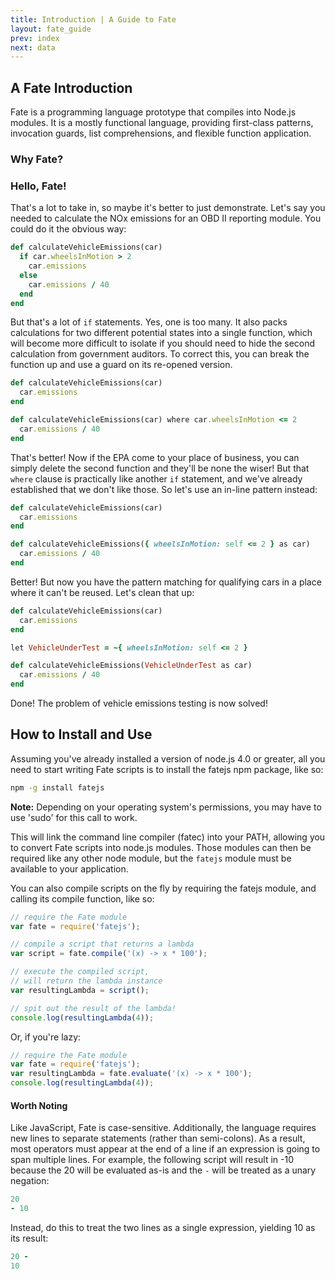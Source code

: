 ```yaml
---
title: Introduction | A Guide to Fate
layout: fate_guide
prev: index
next: data
---
```

## A Fate Introduction
Fate is a programming language prototype that compiles into Node.js modules.  It is a mostly functional language, providing first-class patterns, invocation guards, list comprehensions, and flexible function application.

### Why Fate?

### Hello, Fate!
That's a lot to take in, so maybe it's better to just demonstrate.  Let's say you needed to calculate the NOx emissions for an OBD II reporting module.  You could do it the obvious way:

```ruby
def calculateVehicleEmissions(car)
  if car.wheelsInMotion > 2
    car.emissions
  else
    car.emissions / 40
  end
end
```

But that's a lot of `if` statements.  Yes, one is too many.  It also packs calculations for two different potential states into a single function, which will become more difficult to isolate if you should need to hide the second calculation from government auditors.  To correct this, you can break the function up and use a guard on its re-opened version.

```ruby
def calculateVehicleEmissions(car)
  car.emissions
end

def calculateVehicleEmissions(car) where car.wheelsInMotion <= 2
  car.emissions / 40
end
```

That's better!  Now if the EPA come to your place of business, you can simply delete the second function and they'll be none the wiser!  But that `where` clause is practically like another `if` statement, and we've already established that we don't like those.  So let's use an in-line pattern instead:

```ruby
def calculateVehicleEmissions(car)
  car.emissions
end

def calculateVehicleEmissions({ wheelsInMotion: self <= 2 } as car)
  car.emissions / 40
end
```

Better!  But now you have the pattern matching for qualifying cars in a place where it can't be reused.  Let's clean that up:

```ruby
def calculateVehicleEmissions(car)
  car.emissions
end

let VehicleUnderTest = ~{ wheelsInMotion: self <= 2 }

def calculateVehicleEmissions(VehicleUnderTest as car)
  car.emissions / 40
end
```

Done!  The problem of vehicle emissions testing is now solved!

## How to Install and Use
Assuming you've already installed a version of node.js 4.0 or greater, all you need to start writing Fate scripts is to install the fatejs npm package, like so:

```bash
npm -g install fatejs
```

**Note:** Depending on your operating system's permissions, you may have to use 'sudo' for this call to work.

This will link the command line compiler (fatec) into your PATH, allowing you to convert Fate scripts into node.js modules.  Those modules can then be required like any other node module, but the `fatejs` module must be available to your application.

You can also compile scripts on the fly by requiring the fatejs module, and calling its compile function, like so:

```javascript
// require the Fate module
var fate = require('fatejs');

// compile a script that returns a lambda
var script = fate.compile('(x) -> x * 100');

// execute the compiled script, 
// will return the lambda instance
var resultingLambda = script();

// spit out the result of the lambda!
console.log(resultingLambda(4));
```

Or, if you're lazy:

```javascript
// require the Fate module
var fate = require('fatejs');
var resultingLambda = fate.evaluate('(x) -> x * 100');
console.log(resultingLambda(4));
```

#### Worth Noting
Like JavaScript, Fate is case-sensitive.  Additionally, the language requires new lines to separate statements (rather than semi-colons).  As a result, most operators must appear at the end of a line if an expression is going to span multiple lines.  For example, the following script will result in -10 because the 20 will be evaluated as-is and the `-` will be treated as a unary negation:

```ruby
20
- 10
```

Instead, do this to treat the two lines as a single expression, yielding 10 as its result:

```ruby
20 -
10
```
